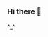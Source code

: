 ### Hi there 👋

<!--
**saeedhosam/saeedhosam** is a ✨ _special_ ✨ repository because its `README.md` (this file) appears on your GitHub profile.

Here are some ideas to get you started:

- 🔭 Currently studying Software Engineering at ALX Africa.
--> ^_^
